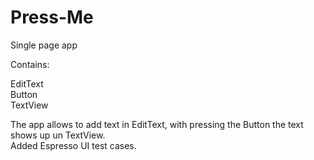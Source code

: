 # Press-Me
Single page app

Contains: 

EditText\
Button \
TextView 

The app allows to add text in EditText, with pressing the Button the text shows up un TextView. \
Added Espresso UI test cases.
